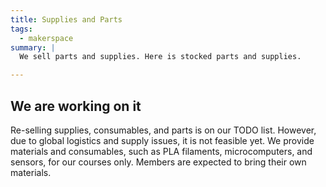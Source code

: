 ```yaml
---
title: Supplies and Parts
tags:
  - makerspace
summary: |
  We sell parts and supplies. Here is stocked parts and supplies.

---
```


## We are working on it

Re-selling supplies, consumables, and parts is on our TODO list. However, due
to global logistics and supply issues, it is not feasible yet. We provide
materials and consumables, such as PLA filaments, microcomputers, and sensors,
for our courses only. Members are expected to bring their own materials.
